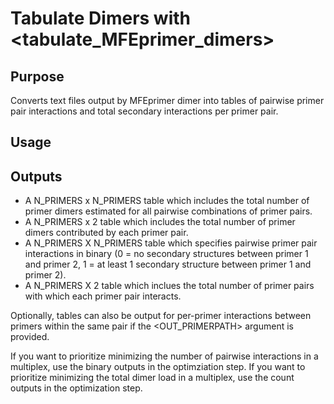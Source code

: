 # Tabulate Dimers with <tabulate_MFEprimer_dimers>

## Purpose
Converts text files output by MFEprimer dimer into tables of pairwise primer pair interactions and total secondary interactions per primer pair.
   
## Usage

## Outputs
- A N_PRIMERS x N_PRIMERS table which includes the total number of primer dimers estimated for all pairwise combinations of primer pairs.
- A N_PRIMERS x 2 table which includes the total number of primer dimers contributed by each primer pair.
- A N_PRIMERS X N_PRIMERS table which specifies pairwise primer pair interactions in binary (0 = no secondary structures between primer 1 and primer 2, 1 = at least 1 secondary structure between primer 1 and primer 2).
- A N_PRIMERS X 2 table which inclues the total number of primer pairs with which each primer pair interacts.

Optionally, tables can also be output for per-primer interactions between primers within the same pair if the <OUT_PRIMERPATH> argument is provided.

If you want to prioritize minimizing the number of pairwise interactions in a multiplex, use the binary outputs in the optimziation step. 
If you want to prioritize minimizing the total dimer load in a multiplex, use the count outputs in the optimization step.
